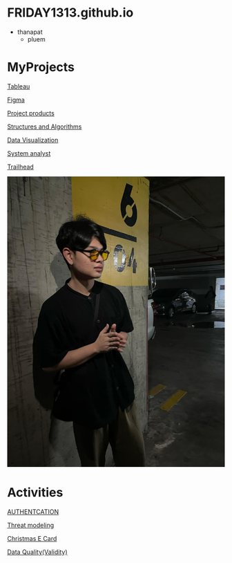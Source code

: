 # FRIDAY1313.github.io

- thanapat
   - pluem

# MyProjects

[Tableau](https://public.tableau.com/app/profile/thanapat.uraiwong/viz/DLC_17289995934840/Dashboard1)

[Figma](https://www.figma.com/proto/UVJpegrsULkmRJZ7wIYz5j/%E0%B8%A3%E0%B8%A7%E0%B8%A1?node-id=69-14&starting-point-node-id=69%3A14&t=sqwG9n9W7UXo6ndU-1)

[Project products](https://my-demo-nextjs-clby.vercel.app/products)

[Structures and Algorithms](https://drive.google.com/drive/folders/1dWguK6XLPZmqjAkkF_F_atUmvN_K7KmV?usp=sharing)

[Data Visualization](https://drive.google.com/drive/folders/19oS-SwPy7Cy3fAAAdbqgm9PUwYp5R-rA?usp=sharing)

[System analyst](https://drive.google.com/drive/folders/1HvUDQeXIXyMUSZzo1Y__ljN542jZzv3Q?usp=sharing)

[Trailhead](https://www.salesforce.com/trailblazer/qetfdtgtdr44ungxch)


![alt text](image/Profliepluem.jpg)

# Activities 

[AUTHENTCATION](authentication)

[Threat modeling](threat-modeling)

[Christmas E Card](christmascard.md)

[Data Quality(Validity)](validity.md)



